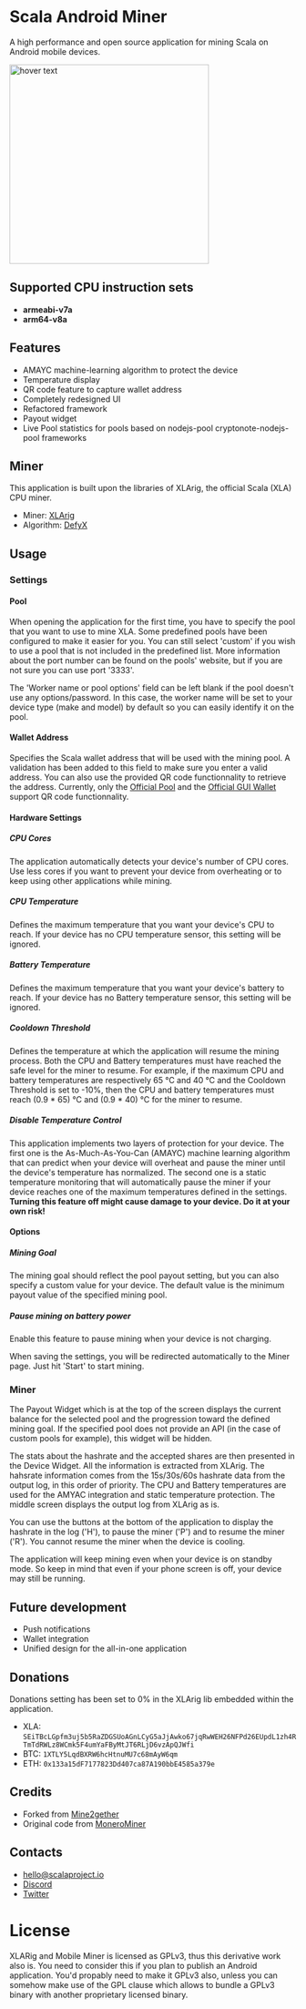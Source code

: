 # Scala Android Miner

A high performance and open source application for mining Scala on Android mobile devices.

<p align="left">
  <img src="https://scalaproject.io/preview/assets/img/mobile-miner.png" width="350" title="hover text">
</p>

## Supported CPU instruction sets
- **armeabi-v7a**
- **arm64-v8a**

## Features		
- AMAYC machine-learning algorithm to protect the device
- Temperature display
- QR code feature to capture wallet address
- Completely redesigned UI
- Refactored framework
- Payout widget
- Live Pool statistics for pools based on nodejs-pool cryptonote-nodejs-pool frameworks

## Miner
This application is built upon the libraries of XLArig, the official Scala (XLA) CPU miner.
- Miner: [XLArig](https://github.com/scala-network/XLArig)
- Algorithm: [DefyX](https://medium.com/scala-network/scalas-v6-testnet-and-new-proof-of-work-information-3ba2a4eb0ad8)

## Usage
### Settings
#### Pool
When opening the application for the first time, you have to specify the pool that you want to use to mine XLA. Some predefined pools have been configured to make it easier for you. You can still select 'custom' if you wish to use a pool that is not included in the predefined list. More information about the port number can be found on the pools' website, but if you are not sure you can use port '3333'.

The 'Worker name or pool options' field can be left blank if the pool doesn't use any options/password. In this case, the worker name will be set to your device type (make and model) by default so you can easily identify it on the pool.

#### Wallet Address
Specifies the Scala wallet address that will be used with the mining pool. A validation has been added to this field to make sure you enter a valid address. You can also use the provided QR code functionnality to retrieve the address. Currently, only the [Official Pool](https://pool.scalaproject.io) and the [Official GUI Wallet](https://github.com/scala-network/scala-electron-gui) support QR code functionnality.

#### Hardware Settings
##### CPU Cores
The application automatically detects your device's number of CPU cores. Use less cores if you want to prevent your device from overheating or to keep using other applications while mining.

##### CPU Temperature
Defines the maximum temperature that you want your device's CPU to reach. If your device has no CPU temperature sensor, this setting will be ignored.

##### Battery Temperature
Defines the maximum temperature that you want your device's battery to reach. If your device has no Battery temperature sensor, this setting will be ignored.

##### Cooldown Threshold
Defines the temperature at which the application will resume the mining process. Both the CPU and Battery temperatures must have reached the safe level for the miner to resume. For example, if the maximum CPU and battery temperatures are respectively 65 °C and 40 °C and the Cooldown Threshold is set to -10%, then the CPU and battery temperatures must reach (0.9 * 65) °C and (0.9 * 40) °C for the miner to resume.

##### Disable Temperature Control
This application implements two layers of protection for your device. The first one is the As-Much-As-You-Can (AMAYC) machine learning algorithm that can predict when your device will overheat and pause the miner until the device's temperature has normalized. The second one is a static temperature monitoring that will automatically pause the miner if your device reaches one of the maximum temperatures defined in the settings. **Turning this feature off might cause damage to your device. Do it at your own risk!**

#### Options
##### Mining Goal
The mining goal should reflect the pool payout setting, but you can also specify a custom value for your device. The default value is the minimum payout value of the specified mining pool.

##### Pause mining on battery power
Enable this feature to pause mining when your device is not charging.

When saving the settings, you will be redirected automatically to the Miner page. Just hit 'Start' to start mining.

### Miner

The Payout Widget which is at the top of the screen displays the current balance for the selected pool and the progression toward the defined mining goal. If the specified pool does not provide an API (in the case of custom pools for example), this widget will be hidden.

The stats about the hashrate and the accepted shares are then presented in the Device Widget. All the information is extracted from XLArig. The hahsrate information comes from the 15s/30s/60s hashrate data from the output log, in this order of priority. The CPU and Battery temperatures are used for the AMYAC integration and static temperature protection. The middle screen displays the output log from XLArig as is.

You can use the buttons at the bottom of the application to display the hashrate in the log ('H'), to pause the miner ('P') and to resume the miner ('R'). You cannot resume the miner when the device is cooling.

The application will keep mining even when your device is on standby mode. So keep in mind that even if your phone screen is off, your device may still be running.

## Future development
- Push notifications
- Wallet integration
- Unified design for the all-in-one application

## Donations
Donations setting has been set to 0% in the XLArig lib embedded within the application.
* XLA: `SEiTBcLGpfm3uj5b5RaZDGSUoAGnLCyG5aJjAwko67jqRwWEH26NFPd26EUpdL1zh4RTmTdRWLz8WCmk5F4umYaFByMtJT6RLjD6vzApQJWfi`
* BTC: `1XTLY5LqdBXRW6hcHtnuMU7c68mAyW6qm`
* ETH: `0x133a15dF7177823Dd407ca87A190bbE4585a379e`

## Credits
* Forked from [Mine2gether](https://github.com/Mine2Gether/m2g_android_miner)
* Original code from [MoneroMiner](https://github.com/upost/MoneroMiner)

## Contacts
* hello@scalaproject.io
* [Discord](https://discord.gg/djAFVvy)
* [Twitter](https://twitter.com/scalahq)


# License

XLARig and Mobile Miner is licensed as GPLv3, thus this derivative work also is. You need to consider this if you plan to publish an Android application. You'd propably need to make it GPLv3 also, unless you can somehow make use of the GPL clause which allows to bundle a GPLv3 binary with another proprietary licensed binary.
